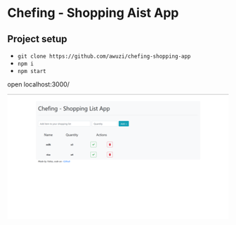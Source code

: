 # Chefing - Shopping Aist App


## Project setup
- ```git clone https://github.com/awuzi/chefing-shopping-app```
- ```npm i```
- ```npm start```

open localhost:3000/


<img src="public/images/home.png" width="600px"/>